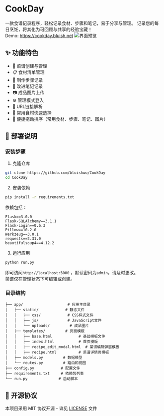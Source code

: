 # CookDay

一款食谱记录程序，轻松记录食材、步骤和笔记，易于分享与管理。
记录您的每日烹饪，将其化为可回顾与共享的经验宝藏！  
Demo: https://cookday.bluish.net
![界面预览](preview.png)

## ✨ 功能特色

* 📖 菜谱创建与管理
* 📋 食材清单管理
* 📝 制作步骤记录
* 📒 改进笔记记录
* 📷 成品图片上传
* ⚙️ 管理模式登入
* 🔗 URL链接解析
* 🔎 常用食材快速选择
* 🔀 便捷拖动排序（常用食材、步骤、笔记、图片）

## 🚀 部署说明
### 安装步骤

1. 克隆仓库
```bash
git clone https://github.com/bluishwu/CookDay
cd CookDay
```

2. 安装依赖
```bash
pip install -r requirements.txt
```
依赖包括：
```
Flask==3.0.0
Flask-SQLAlchemy==3.1.1
Flask-Login==0.6.3
Pillow==10.2.0
Werkzeug==3.0.1
requests==2.31.0
beautifulsoup4==4.12.2 
```

3. 运行应用
```bash
python run.py
```
即可访问`http://localhost:5000` ，默认密码为`admin`，请及时更改。  
菜谱仅在管理状态下可编辑或创建。

### 目录结构
```
├── app/                    # 应用主目录
│   ├── static/            # 静态文件
│   │   ├── css/            # CSS样式文件
│   │   ├── js/             # JavaScript文件
│   │   └── uploads/         # 成品图片
│   ├── templates/         # 页面模板
│   │   ├── base.html            # 基础模板文件
│   │   ├── index.html           # 首页模板
│   │   ├── recipe_edit_modal.html  # 菜谱编辑弹窗模板
│   │   ├── recipe.html          # 菜谱详情页模板
│   ├── models.py         # 数据模型
│   └── routes.py         # 路由和视图
├── config.py            # 配置文件
├── requirements.txt     # 依赖包列表
└── run.py              # 启动脚本
```

## 📄 开源协议

本项目采用 MIT 协议开源 - 详见 [LICENSE](LICENSE) 文件 
